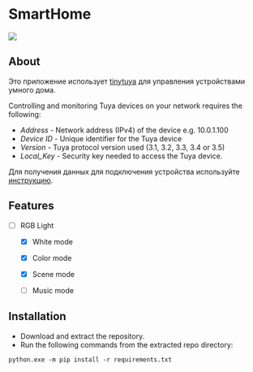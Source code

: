 # SmartHome
<img src='https://i.ibb.co/30dppbL/Smart-Device.png'>

## About
Это приложение использует [tinytuya](https://github.com/jasonacox/tinytuya) для управления устройствами умного дома.


Controlling and monitoring Tuya devices on your network requires the following:
* *Address* - Network address (IPv4) of the device e.g. 10.0.1.100
* *Device ID* - Unique identifier for the Tuya device
* *Version* - Tuya protocol version used (3.1, 3.2, 3.3, 3.4 or 3.5)
* *Local_Key* - Security key needed to access the Tuya device.


Для получения данных для подключения устройства используйте [инструкцию](https://github.com/jasonacox/tinytuya#tuya-device-preparation).

## Features
- [ ] RGB Light
    - [X] White mode
    - [X] Color mode
    - [X] Scene mode
    - [ ] Music mode


## Installation
- Download and extract the repository.
- Run the following commands from the extracted repo directory:
```
python.exe -m pip install -r requirements.txt
```